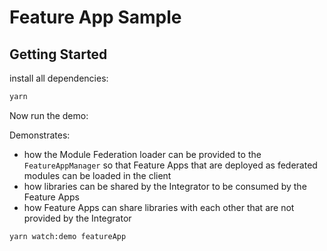 # Feature App Sample

## Getting Started

install all dependencies:

```sh
yarn
```

Now run the demo:

Demonstrates:

- how the Module Federation loader can be provided to the `FeatureAppManager` so
  that Feature Apps that are deployed as federated modules can be loaded in the
  client
- how libraries can be shared by the Integrator to be consumed by the Feature
  Apps
- how Feature Apps can share libraries with each other that are not provided by
  the Integrator

```sh
yarn watch:demo featureApp
```
